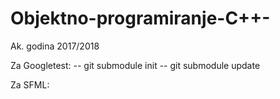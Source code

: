 # Objektno-programiranje-C++-


Ak. godina 2017/2018

Za Googletest:
  -- git submodule init
  -- git submodule update
  
Za SFML:

